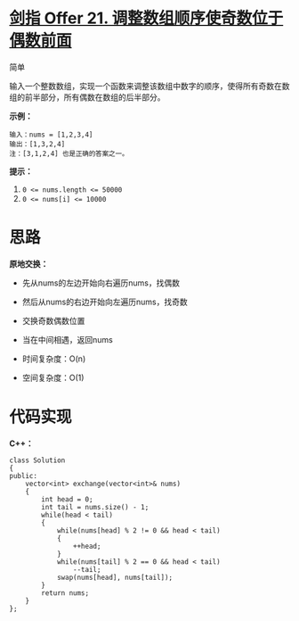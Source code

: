 # [剑指 Offer 21. 调整数组顺序使奇数位于偶数前面](https://leetcode.cn/problems/diao-zheng-shu-zu-shun-xu-shi-qi-shu-wei-yu-ou-shu-qian-mian-lcof/)

简单



输入一个整数数组，实现一个函数来调整该数组中数字的顺序，使得所有奇数在数组的前半部分，所有偶数在数组的后半部分。

 

**示例：**

```
输入：nums = [1,2,3,4]
输出：[1,3,2,4] 
注：[3,1,2,4] 也是正确的答案之一。
```

 

**提示：**

1. `0 <= nums.length <= 50000`
2. `0 <= nums[i] <= 10000`



# 思路

**原地交换：**

- 先从nums的左边开始向右遍历nums，找偶数
- 然后从nums的右边开始向左遍历nums，找奇数
- 交换奇数偶数位置
- 当在中间相遇，返回nums

- 时间复杂度：O(n)
- 空间复杂度：O(1)



# 代码实现

**C++：**

```
class Solution
{
public:
    vector<int> exchange(vector<int>& nums)
    {
        int head = 0;
        int tail = nums.size() - 1;
        while(head < tail)
        {
            while(nums[head] % 2 != 0 && head < tail)
            {
                ++head;
            }
            while(nums[tail] % 2 == 0 && head < tail)
                --tail;
            swap(nums[head], nums[tail]);
        }
        return nums;
    }
};
```

